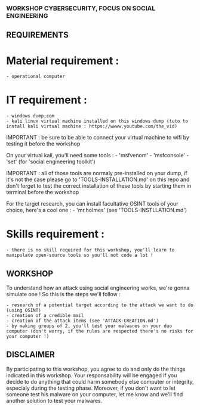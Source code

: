 ### WORKSHOP CYBERSECURITY, FOCUS ON SOCIAL ENGINEERING

## REQUIREMENTS

# Material requirement :
    - operational computer

# IT requirement :
    - windows dump;com
    - kali linux virtual machine installed on this windows dump (tuto to install kali virtual machine : https://wwww.youtube.com/the_vid)

IMPORTANT : be sure to be able to connect your virtual machine to wifi by testing it before the workshop

On your virtual kali, you'll need some tools :
    - 'msfvenom'
    - 'msfconsole'
    - 'set' (for 'social engineering toolkit')

IMPORTANT : all of those tools are normaly pre-installed on your dump, if it's not the case please go to 'TOOLS-INSTALLATION.md' on this repo and don't forget to test the correct installation of these tools by starting them in terminal before the workshop

For the target research, you can install facultative OSINT tools of your choice, here's a cool one :
    - 'mr.holmes' (see 'TOOLS-INSTLLATION.md')

# Skills requirement :
    - there is no skill required for this workshop, you'll learn to manipulate open-source tools so you'll not code a lot !

## WORKSHOP

To understand how an attack using social engineering works, we're gonna simulate one !
So this is the steps we'll follow :

    - research of a potential target according to the attack we want to do (using OSINT)
    - creation of a credible mail
    - creation of the attack items (see 'ATTACK-CREATION.md')
    - by making groups of 2, you'll test your malwares on your duo computer (don't worry, if the rules are respected there's no risks for your computer !)

## DISCLAIMER

By participating to this workshop, you agree to do and only do the things indicated in this workshop.
Your responsability will be engaged if you decide to do anything that could harm somebody else computer or integrity, especialy during the testing phase.
Moreover, if you don't want to let someone test his malware on your computer, let me know and we'll find another solution to test your malwares.
